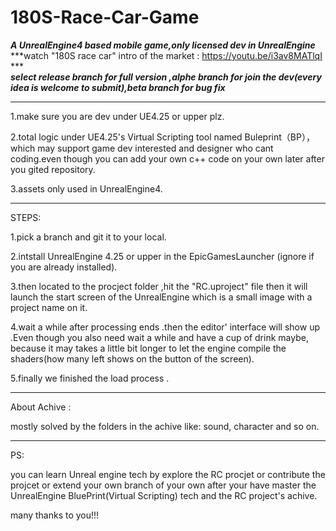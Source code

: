 # 180S-Race-Car-Game
***A UnrealEngine4 based mobile game,only licensed dev in UnrealEngine***  
***watch "180S race car" intro of the market : https://youtu.be/i3av8MATlqI ***  
***select release branch for full version ,alphe branch for join the dev(every idea is welcome to submit),beta branch for bug fix***  

******************************************************************************  
1.make sure you are dev under UE4.25 or upper plz.  

2.total logic under UE4.25's Virtual Scripting tool named Buleprint（BP），which may support game dev interested and designer who cant coding.even though you can add your own c++ code on your own later after you gited repository.  

3.assets only used in UnrealEngine4.

******************************************************************************  
STEPS:  

1.pick a branch and git it to your local.  

2.intstall UnrealEngine 4.25 or upper in the EpicGamesLauncher (ignore if you are already installed).  

3.then located to the procject folder ,hit the "RC.uproject" file then it will launch the start screen of the UnrealEngine which is a small image with a project name on it.  

4.wait a while after processing ends .then the editor' interface will show up .Even though you also need wait a while and have a cup of drink maybe, because it may takes a little bit longer to let the engine compile the shaders(how many left shows on the button of the screen).  

5.finally we finished the load process .          

******************************************************************************  
About Achive :  

mostly solved by the folders in the achive like: sound, character and so on.        

******************************************************************************  
PS:  

you can learn Unreal engine tech by explore the RC procjet or contribute the projcet or extend your own branch of your own after your have master the UnrealEngine BluePrint(Virtual Scripting) tech and the RC project's achive.  

many thanks to you!!!    
